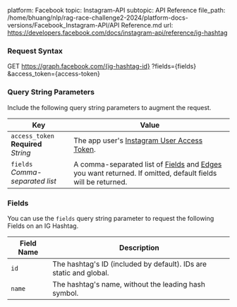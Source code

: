 platform: Facebook
topic: Instagram-API
subtopic: API Reference
file_path: /home/bhuang/nlp/rag-race-challenge2-2024/platform-docs-versions/Facebook_Instagram-API/API Reference.md
url: https://developers.facebook.com/docs/instagram-api/reference/ig-hashtag

### Request Syntax

GET https://graph.facebook.com/{ig-hashtag-id}
  ?fields={fields}
  &access\_token={access-token}

### Query String Parameters

Include the following query string parameters to augment the request.

| Key | Value |
| --- | --- |
| `access_token`  <br>**Required**  <br>_String_ | The app user's [Instagram User Access Token](https://developers.facebook.com/docs/instagram-basic-display-api/overview#instagram-user-access-tokens). |
| `fields`  <br>_Comma-separated list_ | A comma-separated list of [Fields](#fields) and [Edges](#edges) you want returned. If omitted, default fields will be returned. |

### Fields

You can use the `fields` query string parameter to request the following Fields on an IG Hashtag.

| Field Name | Description |
| --- | --- |
| `id` | The hashtag's ID (included by default). IDs are static and global. |
| `name` | The hashtag's name, without the leading hash symbol. |